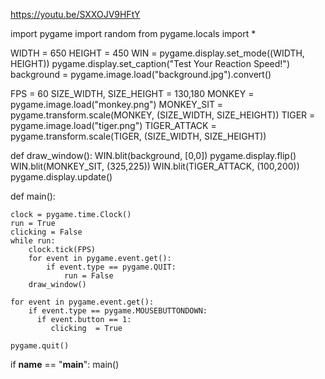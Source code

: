 https://youtu.be/SXXOJV9HFtY

import pygame
import random 
from pygame.locals import *

WIDTH = 650
HEIGHT = 450
WIN = pygame.display.set_mode((WIDTH, HEIGHT))
pygame.display.set_caption("Test Your Reaction Speed!")
background = pygame.image.load("background.jpg").convert()

FPS = 60
SIZE_WIDTH, SIZE_HEIGHT = 130,180
MONKEY = pygame.image.load("monkey.png")
MONKEY_SIT = pygame.transform.scale(MONKEY, (SIZE_WIDTH, SIZE_HEIGHT))
TIGER = pygame.image.load("tiger.png")
TIGER_ATTACK = pygame.transform.scale(TIGER, (SIZE_WIDTH, SIZE_HEIGHT))

def draw_window():
    WIN.blit(background, [0,0])
    pygame.display.flip()
    WIN.blit(MONKEY_SIT, (325,225))
    WIN.blit(TIGER_ATTACK, (100,200))
    pygame.display.update()


def main():

    clock = pygame.time.Clock()
    run = True
    clicking = False
    while run:
        clock.tick(FPS)
        for event in pygame.event.get():
            if event.type == pygame.QUIT:
                run = False     
        draw_window()
        
    for event in pygame.event.get():
        if event.type == pygame.MOUSEBUTTONDOWN:
          if event.button == 1:
             clicking  = True
    
    pygame.quit()

if __name__ == "__main__":
    main()

    
